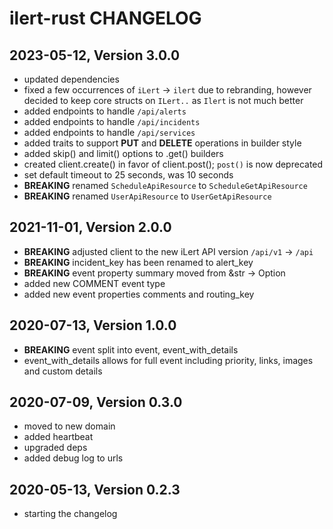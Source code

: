 # ilert-rust CHANGELOG

## 2023-05-12, Version 3.0.0

* updated dependencies
* fixed a few occurrences of `iLert` -> `ilert` due to rebranding, however decided to keep core structs on `ILert..` as `Ilert` is not much better
* added endpoints to handle `/api/alerts`
* added endpoints to handle `/api/incidents`
* added endpoints to handle `/api/services`
* added traits to support **PUT** and **DELETE** operations in builder style
* added skip() and limit() options to .get() builders
* created client.create() in favor of client.post(); `post()` is now deprecated
* set default timeout to 25 seconds, was 10 seconds
* **BREAKING** renamed `ScheduleApiResource` to `ScheduleGetApiResource`
* **BREAKING** renamed `UserApiResource` to `UserGetApiResource`

## 2021-11-01, Version 2.0.0

* **BREAKING** adjusted client to the new iLert API version `/api/v1` -> `/api`
* **BREAKING** incident_key has been renamed to alert_key
* **BREAKING** event property summary moved from &str -> Option<String>
* added new COMMENT event type
* added new event properties comments and routing_key

## 2020-07-13, Version 1.0.0

* **BREAKING** event split into event, event_with_details
* event_with_details allows for full event including priority, links, images and custom details

## 2020-07-09, Version 0.3.0

* moved to new domain
* added heartbeat
* upgraded deps
* added debug log to urls

## 2020-05-13, Version 0.2.3

* starting the changelog
